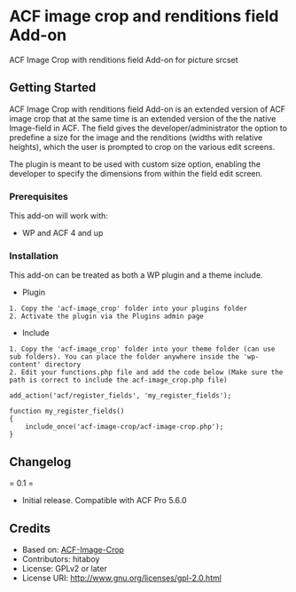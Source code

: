 # ACF image crop and renditions field Add-on

ACF Image Crop with renditions field Add-on for picture srcset

## Getting Started

ACF Image Crop with renditions field Add-on is an extended version of ACF image crop that at the same time is an extended version of the the native Image-field in ACF.
The field gives the developer/administrator the option to predefine a size for the image and the renditions (widths with relative heights), which the user is prompted to crop on the various edit screens.

The plugin is meant to be used with custom size option, enabling the developer to specify the dimensions from within the field edit screen.

### Prerequisites

This add-on will work with:
* WP and ACF 4 and up

### Installation

This add-on can be treated as both a WP plugin and a theme include.

* Plugin

```
1. Copy the 'acf-image_crop' folder into your plugins folder
2. Activate the plugin via the Plugins admin page
```

* Include

```
1. Copy the 'acf-image_crop' folder into your theme folder (can use sub folders). You can place the folder anywhere inside the 'wp-content' directory
2. Edit your functions.php file and add the code below (Make sure the path is correct to include the acf-image_crop.php file)

add_action('acf/register_fields', 'my_register_fields');

function my_register_fields()
{
	include_once('acf-image-crop/acf-image-crop.php');
}
```

## Changelog

= 0.1 =
* Initial release. Compatible with ACF Pro 5.6.0


## Credits

- Based on: [ACF-Image-Crop](https://github.com/andersthorborg/ACF-Image-Crop)
- Contributors: hitaboy
- License: GPLv2 or later
- License URI: http://www.gnu.org/licenses/gpl-2.0.html
